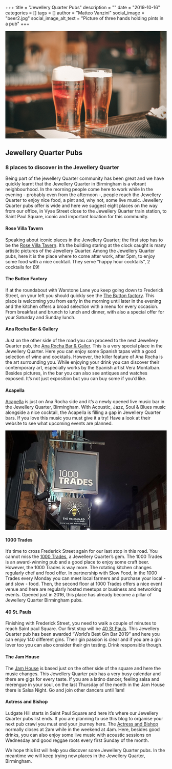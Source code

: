 +++
title = "Jewellery Quarter Pubs"
description = ""
date = "2019-10-16"
categories = []
tags = []
author = "Matteo Vanzini"
social_image = "beer2.jpg"
social_image_alt_text = "Picture of three hands holding pints in a pub"
+++

![Picture of two hands holding pints in a pub](beer2.jpg)

## Jewellery Quarter Pubs


### 8 places to discover in the Jewellery Quarter

Being part of the jewellery Quarter community has been great and we have quickly learnt that the Jewellery Quarter in Birmingham is a vibrant neighbourhood. In the morning people come here to work while In the evening - probably even from the afternoon -, people reach the Jewellery Quarter to enjoy nice food, a pint and, why not, some live music.
Jewellery Quarter pubs offer is wide and here we suggest eight places on the way from our office, in Vyse Street close to the Jewellery Quarter train station, to Saint Paul Square, iconic and important location for this community.

#### Rose Villa Tavern

Speaking about iconic places in the Jewellery Quarter; the first stop has to be the [Rose Villa Tavern](http://therosevillatavern.co.uk). It’s the building staring at the clock caught is many artistic pictures of the Jewellery Quarter. Among the Jewellery Quarter pubs, here it is the place where to come after work, after 5pm, to enjoy some food with a nice cocktail. They serve “happy hour cocktails”, 2 cocktails for £9!

#### The Button Factory

If at the roundabout with Warstone Lane you keep going down to Frederick Street, on your left you should quickly see the [The Button factory](http://thebuttonfactorybirmingham.co.uk/menus). This place is welcoming you from early in the morning until later in the evening and the kitchen offers a broad selection with a menu for every occasion. From breakfast and brunch to lunch and dinner, with also a special offer for your Saturday and Sunday lunch.

#### Ana Rocha Bar &amp; Gallery

Just on the other side of the road you can proceed to the next Jewellery Quarter pub, the [Ana Rocha Bar &amp; Galler](http://anarocha.co.uk). This is a very special place in the Jewellery Quarter. Here you can enjoy some Spanish tapas with a good selection of wine and cocktails. However, the killer feature of Ana Rocha is the art surrounding you. While enjoying your drink you can discover their contemporary art, especially works by the Spanish artist Vera Montalban. Besides pictures, in the bar you can also see antiques and watches exposed. It’s not just exposition but you can buy some if you’d like.

#### Acapella

[Acapella](https://acapellabirmingham.co.uk) is just on Ana Rocha side and it’s a newly opened live music bar in the Jewellery Quarter, Birmingham. With Acoustic, Jazz, Soul &amp; Blues music alongside a nice cocktail, the Acapella is filling a gap in Jewellery Quarter bars. If you love this music you must give it a try! Have a look at their website to see what upcoming events are planned.

![1000 Trades](1000trades.jpg)

#### 1000 Trades

It’s time to cross Frederick Street again for our last stop in this road. You cannot miss the [1000 Trades](http://1000trades.org.uk), a Jewellery Quarter’s gem. The 1000 Trades is an award-winning pub and a good place to enjoy some craft beer. However, the 1000 Trades is way more. The rotating kitchen changes regularly chef and food offer. In partnership with Slow Food, in the 1000 Trades every Monday you can meet local farmers and purchase your local - and slow - food. Then, the second floor at 1000 Trades offers a nice event venue and here are regularly hosted meetups or business and networking events. Opened just in 2016, this place has already become a pillar of Jewellery Quarter Birmingham pubs.

#### 40 St. Pauls

Finishing with Frederick Street, you need to walk a couple of minutes to reach Saint paul Square. Our first stop will be [40 St Pauls](https://www.40stpauls.co.uk). This Jewellery Quarter pub has been awarded “World’s Best Gin Bar 2019” and here you can enjoy 140 different gins. Their gin passion is clear and if you are a gin lover too you can also consider their gin testing. Drink responsible though.

#### The Jam House

The [Jam House](https://thejamhouse.com) is based just on the other side of the square and here the music changes. This Jewellery Quarter pub has a very busy calendar and there are gigs for every taste. If you are a latino dancer, feeling salsa and merengue in your soul, on the last Thursday of the month in the Jam House there is Salsa Night. Go and join other dancers until 1am!

#### Actress and Bishop

Ludgate Hill starts in Saint Paul Square and here it’s where our Jewellery Quarter pubs list ends. If you are planning to use this blog to organise your next pub crawl you must end your journey here. The [Actress and Bishop](http://theactressandbishop.co.uk) normally closes at 2am while in the weekend at 4am. Here, besides good drinks, you can also enjoy some live music with acoustic sessions on Wednesday and good reggae roots every first Sunday of the month.

We hope this list will help you discover some Jewellery Quarter pubs. In the meantime we will keep trying new places in the Jewellery Quarter, Birmingham.
